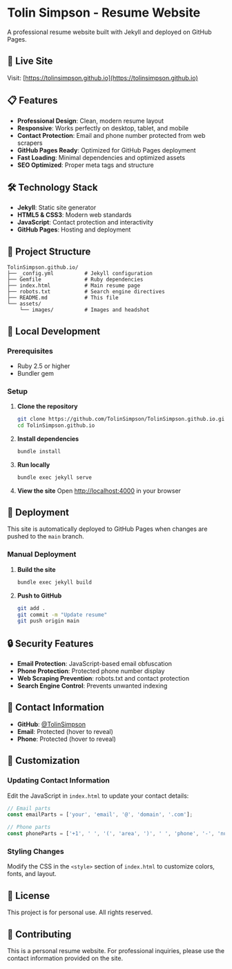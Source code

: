 # Tolin Simpson - Resume Website

A professional resume website built with Jekyll and deployed on GitHub Pages.

## 🚀 Live Site

Visit: [https://tolinsimpson.github.io](https://tolinsimpson.github.io)

## 📋 Features

- **Professional Design**: Clean, modern resume layout
- **Responsive**: Works perfectly on desktop, tablet, and mobile
- **Contact Protection**: Email and phone number protected from web scrapers
- **GitHub Pages Ready**: Optimized for GitHub Pages deployment
- **Fast Loading**: Minimal dependencies and optimized assets
- **SEO Optimized**: Proper meta tags and structure

## 🛠️ Technology Stack

- **Jekyll**: Static site generator
- **HTML5 & CSS3**: Modern web standards
- **JavaScript**: Contact protection and interactivity
- **GitHub Pages**: Hosting and deployment

## 📁 Project Structure

```
TolinSimpson.github.io/
├── _config.yml          # Jekyll configuration
├── Gemfile              # Ruby dependencies
├── index.html           # Main resume page
├── robots.txt           # Search engine directives
├── README.md            # This file
└── assets/
    └── images/          # Images and headshot
```

## 🔧 Local Development

### Prerequisites

- Ruby 2.5 or higher
- Bundler gem

### Setup

1. **Clone the repository**
   ```bash
   git clone https://github.com/TolinSimpson/TolinSimpson.github.io.git
   cd TolinSimpson.github.io
   ```

2. **Install dependencies**
   ```bash
   bundle install
   ```

3. **Run locally**
   ```bash
   bundle exec jekyll serve
   ```

4. **View the site**
   Open [http://localhost:4000](http://localhost:4000) in your browser

## 🚀 Deployment

This site is automatically deployed to GitHub Pages when changes are pushed to the `main` branch.

### Manual Deployment

1. **Build the site**
   ```bash
   bundle exec jekyll build
   ```

2. **Push to GitHub**
   ```bash
   git add .
   git commit -m "Update resume"
   git push origin main
   ```

## 🔒 Security Features

- **Email Protection**: JavaScript-based email obfuscation
- **Phone Protection**: Protected phone number display
- **Web Scraping Prevention**: robots.txt and contact protection
- **Search Engine Control**: Prevents unwanted indexing

## 📱 Contact Information

- **GitHub**: [@TolinSimpson](https://github.com/TolinSimpson)
- **Email**: Protected (hover to reveal)
- **Phone**: Protected (hover to reveal)

## 🎨 Customization

### Updating Contact Information

Edit the JavaScript in `index.html` to update your contact details:

```javascript
// Email parts
const emailParts = ['your', 'email', '@', 'domain', '.com'];

// Phone parts  
const phoneParts = ['+1', ' ', '(', 'area', ')', ' ', 'phone', '-', 'number'];
```

### Styling Changes

Modify the CSS in the `<style>` section of `index.html` to customize colors, fonts, and layout.

## 📄 License

This project is for personal use. All rights reserved.

## 🤝 Contributing

This is a personal resume website. For professional inquiries, please use the contact information provided on the site.
